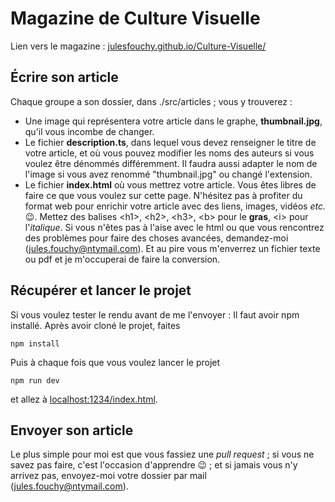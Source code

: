 # Magazine de Culture Visuelle

Lien vers le magazine : [julesfouchy.github.io/Culture-Visuelle/](https://julesfouchy.github.io/Culture-Visuelle/)

## Écrire son article

Chaque groupe a son dossier, dans ./src/articles ; vous y trouverez :
  - Une image qui représentera votre article dans le graphe, **thumbnail.jpg**, qu'il vous incombe de changer.
  - Le fichier **description.ts**, dans lequel vous devez renseigner le titre de votre article, et où vous pouvez modifier les noms des auteurs si vous voulez être dénommés différemment. Il faudra aussi adapter le nom de l'image si vous avez renommé "thumbnail.jpg" ou changé l'extension.
  - Le fichier **index.html** où vous mettrez votre article. Vous êtes libres de faire ce que vous voulez sur cette page. N'hésitez pas à profiter du format web pour enrichir votre article avec des liens, images, vidéos *etc.* :wink:. Mettez des balises \<h1\>, \<h2>, \<h3>, \<b> pour le **gras**, \<i> pour l'*italique*. Si vous n'êtes pas à l'aise avec le html ou que vous rencontrez des problèmes pour faire des choses avancées, demandez-moi (jules.fouchy@ntymail.com). Et au pire vous m'enverrez un fichier texte ou pdf et je m'occuperai de faire la conversion.

## Récupérer et lancer le projet

Si vous voulez tester le rendu avant de me l'envoyer :
Il faut avoir npm installé. Après avoir cloné le projet, faites

```
npm install
```

Puis à chaque fois que vous voulez lancer le projet

```
npm run dev
```

et allez à [localhost:1234/index.html](http://localhost:1234/index.html).
  
## Envoyer son article

Le plus simple pour moi est que vous fassiez une *pull request* ; si vous ne savez pas faire, c'est l'occasion d'apprendre :wink: ; et si jamais vous n'y arrivez pas, envoyez-moi votre dossier par mail (jules.fouchy@ntymail.com).
